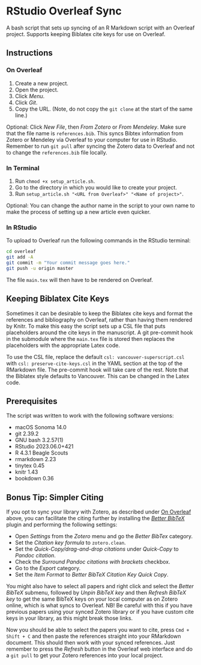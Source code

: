 # RStudio Overleaf Sync

A bash script that sets up syncing of an R Markdown script with an Overleaf project. Supports keeping Biblatex cite keys for use on Overleaf.

## Instructions

### On Overleaf

1. Create a new project.
2. Open the project.
3. Click *Menu*.
4. Click *Git*.
5. Copy the URL. (Note, do not copy the `git clone` at the start of the same line.)

Optional: Click *New File*, then *From Zotero* or *From Mendeley*. Make sure that the file name is `references.bib`. This syncs Bibtex information from Zotero or Mendeley via Overleaf to your computer for use in RStudio. Remember to run `git pull` after syncing the Zotero data to Overleaf and not to change the `references.bib` file locally.

### In Terminal

1. Run `chmod +x setup_article.sh`.
2. Go to the directory in which you would like to create your project.
3. Run `setup_article.sh "<URL from Overleaf>" "<Name of project>"`.

Optional: You can change the author name in the script to your own name to make the process of setting up a new article even quicker.

### In RStudio

To upload to Overleaf run the following commands in the RStudio terminal:

```bash
cd overleaf
git add -A
git commit -m "Your commit message goes here."
git push -u origin master
```

The file `main.tex` will then have to be rendered on Overleaf.

## Keeping Biblatex Cite Keys

Sometimes it can be desirable to keep the Biblatex cite keys and format the references and bibliography on Overleaf, rather than having them rendered by Knitr. To make this easy the script sets up a CSL file that puts placeholders around the cite keys in the manuscript. A git pre-commit hook in the submodule where the `main.tex` file is stored then replaces the placeholders with the appropriate Latex code.

To use the CSL file, replace the default `csl: vancouver-superscript.csl` with `csl: preserve-cite-keys.csl` in the YAML section at the top of the RMarkdown file. The pre-commit hook will take care of the rest. Note that the Biblatex style defaults to Vancouver. This can be changed in the Latex code.

## Prerequisites

The script was written to work with the following software versions:

- macOS Sonoma 14.0
- git 2.39.2
- GNU bash 3.2.57(1)
- RStudio 2023.06.0+421
- R 4.3.1 Beagle Scouts
- rmarkdown 2.23
- tinytex 0.45
- knitr 1.43
- bookdown 0.36

## Bonus Tip: Simpler Citing

If you opt to sync your library with Zotero, as described under [On Overleaf](#on-overleaf) above, you can facilitate the citing further by installing the [*Better BibTeX*](https://retorque.re/zotero-better-bibtex/) plugin and performing the following settings:

- Open *Settings* from the *Zotero* menu and go the *Better BibTex* category.
- Set the *Citation key formula* to `zotero.clean`.
- Set the *Quick-Copy/drag-and-drop citations* under *Quick-Copy* to *Pandoc citation*.
- Check the *Surround Pandoc citations with brackets* checkbox.
- Go to the *Export* category.
- Set the *Item Format* to *Better BibTeX Citation Key Quick Copy*.

You might also have to select all papers and right click and select the *Better BibTeX* submenu, followed by *Unpin BibTeX key* and then *Refresh BibTeX key* to get the same BibTeX keys on your local computer as on Zotero online, which is what syncs to Overleaf. NB! Be careful with this if you have previous papers using your synced Zotero library or if you have custom cite keys in your library, as this might break those links.

Now you should be able to select the papers you want to cite, press `Cmd + Shift + C` and then paste the references straight into your RMarkdown document. This should then work with your synced references. Just remember to press the *Refresh* button in the Overleaf web interface and do a `git pull` to get your Zotero references into your local project.
